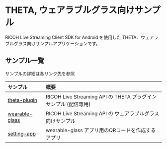 # THETA, ウェアラブルグラス向けサンプル

RICOH Live Streaming Client SDK for Android を使用した THETA、ウェアラブルグラス向けサンプルアプリケーションです。

## サンプル一覧
サンプルの詳細は各リンク先を参照

|サンプル|概要| 
|:--|:--|
|[theta-plugin](./theta-plugin)|RICOH Live Streaming API の THETA プラグインサンプル (配信専用)|
|[wearable-glass](./wearable-glass)|RICOH Live Streaming API の ウェアラブルグラス向けサンプル|
|[setting-app](./setting-app)|wearable-glass アプリ用のQRコードを作成するアプリ|
